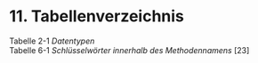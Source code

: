 # 11. Tabellenverzeichnis

Tabelle 2-1 *Datentypen*  
Tabelle 6-1 *Schlüsselwörter innerhalb des Methodennamens* [23]  

